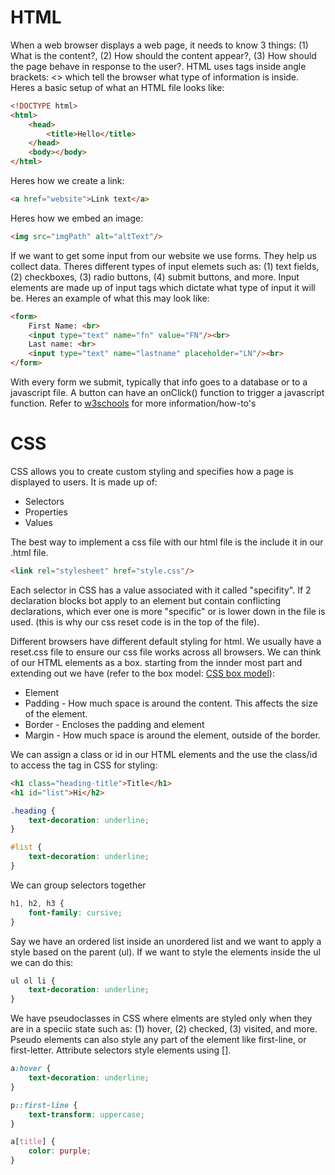 # HTML

When a web browser displays a web page, it needs to know 3 things: (1) What is the content?, (2) How should the content appear?, (3) How should the page behave in response to the user?. HTML uses tags inside angle brackets: <> which tell the browser what type of information is inside. Heres a basic setup of what an HTML file looks like:

```html
<!DOCTYPE html>
<html>
    <head>
        <title>Hello</title>
    </head>
    <body></body>
</html>
```

Heres how we create a link:
```html
<a href="website">Link text</a>
```

Heres how we embed an image:
```html
<img src="imgPath" alt="altText"/>
```

If we want to get some input from our website we use forms. They help us collect data. Theres different types of input elemets such as: (1) text fields, (2) checkboxes, (3) radio buttons, (4) submit buttons, and more. Input elements are made up of input tags which dictate what type of input it will be. Heres an example of what this may look like:
```html
<form>
    First Name: <br>
    <input type="text" name="fn" value="FN"/><br>
    Last name: <br>
    <input type="text" name="lastname" placeholder="LN"/><br>
</form>
```

With every form we submit, typically that info goes to a database or to a javascript file. A button can have an onClick() function to trigger a javascript function. Refer to <a href="https://www.w3schools.com/html/default.asp">w3schools</a> for more information/how-to's

# CSS

CSS allows you to create custom styling and specifies how a page is displayed to users. It is made up of:
<ul>
<li>Selectors</li>
<li>Properties</li>
<li>Values</li>
</ul>

The best way to implement a css file with our html file is the include it in our .html file. 
```html
<link rel="stylesheet" href="style.css"/>
```

Each selector in CSS has a value associated with it called "specifity". If 2 declaration blocks bot apply to an element but contain conflicting declarations, which ever one is more "specific" or is lower down in the file is used. (this is why our css reset code is in the top of the file).<br>

Different browsers have different default styling for html. We usually have a reset.css file to ensure our css file works across all browsers. We can think of our HTML elements  as a box. starting from the innder most part and extending out we have (refer to the box model: <a href="https://www.w3schools.com/css/css_boxmodel.asp">CSS box model</a>): 
<ul>
<li>Element</li>
<li>Padding - How much space is around the content. This affects the size of the element.</li>
<li>Border - Encloses the padding and element</li>
<li>Margin - How much space is around the element, outside of the border.</li>
</ul>

We can assign a class or id in our HTML elements and the use the class/id to access the tag in CSS for styling:
```html
<h1 class="heading-title">Title</h1>
<h1 id="list">Hi</h2>
```
```css
.heading {
    text-decoration: underline;
}

#list {
    text-decoration: underline;
}
```

We can group selectors together
```css
h1, h2, h3 {
    font-family: cursive;
}
```

Say we have an ordered list inside an unordered list and we want to apply a style based on the parent (ul). If we want to style the elements inside the ul we can do this:
```css
ul ol li {
    text-decoration: underline;
}
```

We have pseudoclasses in CSS where elments are styled only when they are in a speciic state such as: (1) hover, (2) checked, (3) visited, and more. Pseudo elements can also style any part of the element like first-line, or first-letter. Attribute selectors style elements using [].
```css
a:hover {
    text-decoration: underline;
}

p::first-line {
    text-transform: uppercase;
}

a[title] {
    color: purple;
}
```
